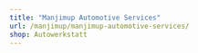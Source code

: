 ```yaml
---
title: "Manjimup Automotive Services"
url: /manjimup/manjimup-automotive-services/
shop: Autowerkstatt
---
```


